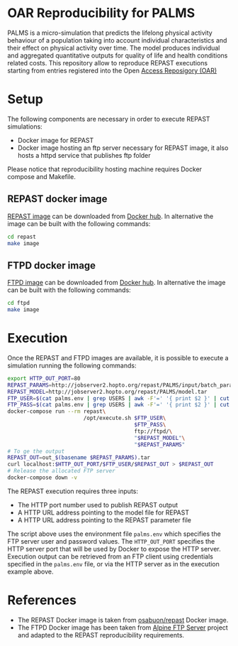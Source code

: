 # OAR Reproducibility for PALMS
PALMS is a micro-simulation that predicts the lifelong physical activity behaviour of a population taking into account individual characteristics and their effect on physical activity over time. The model produces individual and aggregated quantitative outputs for quality of life and health conditions related costs.
This repository allow to reproduce REPAST executions starting from entries registered into the Open [Access Reposigory (OAR)][OAR]

# Setup
The following components are necessary in order to execute REPAST simulations:

* Docker image for REPAST
* Docker image hosting an ftp server necessary for REPAST image, it also hosts a httpd service that publishes ftp folder

Please notice that reproducibility hosting machine requires Docker compose and Makefile.

## REPAST docker image
[REPAST image][OSCT_REPAST] can be downloaded from [Docker hub][DHUB]. In alternative the image can be built with the following commands:

```bash
cd repast
make image
```

## FTPD docker image
[FTPD image][OSCT_FTPD] can be downloaded from [Docker hub][DHUB]. In alternative the image can be built with the following commands:

```bash
cd ftpd
make image
```

# Execution
Once the REPAST and FTPD images are available, it is possible to execute a simulation running the following commands:

```bash
export HTTP_OUT_PORT=80
REPAST_PARAMS=http://jobserver2.hopto.org/repast/PALMS/input/batch_params.xml_0
REPAST_MODEL=http://jobserver2.hopto.org/repast/PALMS/model.tar
FTP_USER=$(cat palms.env | grep USERS | awk -F'=' '{ print $2 }' | cut -d '|' -f1)
FTP_PASS=$(cat palms.env | grep USERS | awk -F'=' '{ print $2 }' | cut -d '|' -f2)
docker-compose run --rm repast\
                        /opt/execute.sh $FTP_USER\
                                        $FTP_PASS\
                                        ftp://ftpd/\
                                        "$REPAST_MODEL"\
                                        "$REPAST_PARAMS" 
# To ge the output
REPAST_OUT=out_$(basename $REPAST_PARAMS).tar
curl localhost:$HTTP_OUT_PORT/$FTP_USER/$REPAST_OUT > $REPAST_OUT
# Release the allocated FTP server
docker-compose down -v
```

The REPAST execution requires three inputs:

 * The HTTP port number used to publish REPAST output
 * A HTTP URL address pointing to the model file for REPAST
 * A HTTP URL address pointing to the REPAST parameter file

The script above uses the environment file `palms.env` which specifies the FTP server user and password values.
The `HTTP_OUT_PORT` specifies the HTTP server port that will be used by Docker to expose the HTTP server.
Execution output can be retrieved from an FTP client using credentials specified in the `palms.env` file, or via the HTTP server as in the execution example above.

# References
* The REPAST Docker image is taken from [osabuon/repast][REPAST_DHUB] Docker image.
* The FTPD Docker image has been taken from [Alpine FTP Server][APLINE_VSFTP] project and adapted to the REPAST reproducibility requirements.

[DHUB]:{https://hub.docker.com}
[OAR]:{https://www.openaccessrepository.it}
[REPAST_DHUB]:{https://hub.docker.com/r/osabuoun/repast}
[APLINE_VSFTP]:{https://github.com/delfer/docker-alpine-ftp-server}
[OSCT_REPAST]:{https://cloud.docker.com/u/osct/repository/docker/osct/repast}
[OSCT_FTPD]:{https://cloud.docker.com/u/osct/repository/docker/osct/ftpd}